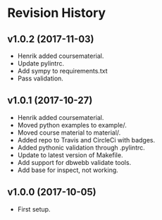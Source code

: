Revision History
===================

v1.0.2 (2017-11-03)
-------------------

* Henrik added coursematerial.
* Update pylintrc.
* Add sympy to requirements.txt
* Pass validation.


v1.0.1 (2017-10-27)
-------------------

* Henrik added coursematerial.
* Moved python examples to example/.
* Moved course material to material/.
* Added repo to Travis and CircleCi with badges.
* Added pythonic validation through .pylintrc.
* Update to latest version of Makefile.
* Add support for dbwebb validate tools.
* Add base for inspect, not working.


v1.0.0 (2017-10-05)
-------------------

* First setup.

